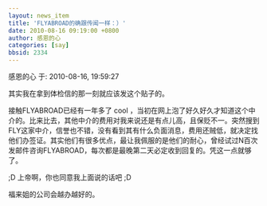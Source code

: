 ```yaml
---
layout: news_item
title: 'FLYABROAD的确跟传闻一样：）'
date: 2010-08-16 09:19:00 +0800
author: 感恩的心
categories: [say]
bbsid: 2334
---
```


感恩的心 于: 2010-08-16, 19:59:27

其实我在拿到体检信的那一刻就应该发这个贴子的。

接触FLYABROAD已经有一年多了 cool ，当初在网上泡了好久好久才知道这个中介的。比来比去，其他中介的费用对我来说还是有点儿高，且保贬不一。突然搜到FLY这家中介，信誉也不错，没有看到其有什么负面消息，费用还贼低，就决定找他们办签证。其实他们有很多优点，最让我佩服的是他们的耐心，曾经试过N百次发邮件咨询FLYABROAD，每次都是最晚第二天必定收到回复的。凭这一点就够了。

;D 上帝啊，你也同意我上面说的话吧 ;D

福来姐的公司会越办越好的。
